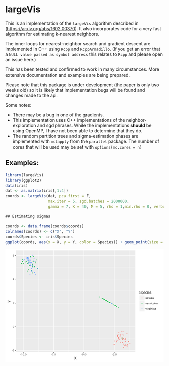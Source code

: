 largeVis
================

This is an implementation of the `largeVis` algorithm described in (<https://arxiv.org/abs/1602.00370>). It also incorporates code for a very fast algorithm for estimating k-nearest neighbors.

The inner loops for nearest-neighbor search and gradient descent are implemented in C++ using `Rcpp` and `RcppArmadillo`. (If you get an error that a `NULL value passed as symbol address` this relates to `Rcpp` and please open an issue here.)

This has been tested and confirmed to work in many circumstances. More extensive documentation and examples are being prepared.

Please note that this package is under development (the paper is only two weeks old) so it is likely that implementation bugs will be found and changes made to the api.

Some notes:

-   There may be a bug in one of the gradients.
-   This implementation uses C++ implementations of the neighbor-exploration and sgd phrases. While the implementations **should** be using OpenMP, I have not been able to determine that they do.
-   The random partition trees and sigma-estimation phases are implemented with `mclapply` from the `parallel` package. The number of cores that will be used may be set with `options(mc.cores = n)`

Examples:
---------

``` r
library(largeVis)
library(ggplot2)
data(iris)
dat <- as.matrix(iris[,1:4])
coords <- largeVis(dat, pca.first = F, 
                   max.iter = 5, sgd.batches = 2000000, 
                   gamma = 7, K = 40, M = 5, rho = 1,min.rho = 0, verbose = FALSE)
```

    ## Estimating sigmas

``` r
coords <- data.frame(coords$coords)
colnames(coords) <- c("X", "Y")
coords$Species <- iris$Species
ggplot(coords, aes(x = X, y = Y, color = Species)) + geom_point(size = 0.5)
```

![](README_files/figure-markdown_github/iris-1.png)<!-- -->
